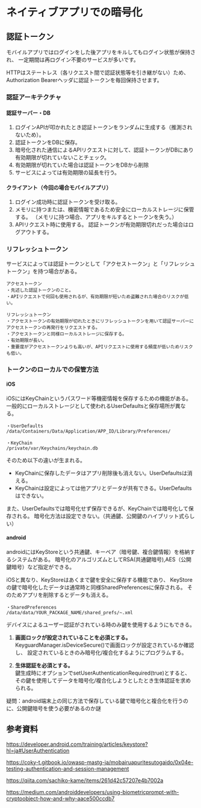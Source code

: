 # ネイティブアプリでの暗号化
## 認証トークン
モバイルアプリではログインをした後アプリをキルしてもログイン状態が保持され、
一定期間は再ログイン不要のサービスが多いです。

HTTPはステートレス（各リクエスト間で認証状態等を引き継がない）ため、
Authorization Bearerヘッダに認証トークンを毎回保持させます。

### 認証アーキテクチャ
#### 認証サーバー・DB
1. ログインAPIが叩かれたとき認証トークンをランダムに生成する（推測されないため）。
2. 認証トークンをDBに保存。
3. 暗号化された通信によるAPIリクエストに対して、認証トークンがDBにあり有効期限が切れていないことチェック。
4. 有効期限が切れていた場合は認証トークンをDBから削除
5. サービスによっては有効期限の延長を行う。

#### クライアント（今回の場合モバイルアプリ）
1. ログイン成功時に認証トークンを受け取る。
2. メモリに持つまたは、機密情報であるため安全にローカルストレージに保管する。
   （メモリに持つ場合、アプリをキルするとトークンを失う。）
4. APIリクエスト時に使用する。
認証トークンが有効期限切れだった場合はログアウトする。
### リフレッシュトークン
サービスによっては認証トークンとして「アクセストークン」と「リフレッシュトークン」を持つ場合がある。

```
アクセストークン
・先述した認証トークンのこと。
・APIリクエストで何回も使用されるが、有効期限が短いため盗難された場合のリスクが低い。

リフレッシュトークン
・アクセストークンの有効期限が切れたときにリフレッシュトークンを用いて認証サーバーにアクセストークンの再発行をリクエストする。
・アクセストークンと同様ローカルストレージに保存する。
・有効期限が長い。
・重要度がアクセストークンよりも高いが、APIリクエストに使用する頻度が低いためリスクも低い。
```

### トークンのローカルでの保管方法
#### iOS
iOSにはKeyChainというパスワード等機密情報を保存するための機能がある。
一般的にローカルストレージとして使われるUserDefaultsと保存場所が異なる。
```
・UserDefaults
/data/Containers/Data/Application/APP_ID/Library/Preferences/

・KeyChain
/private/var/Keychains/keychain.db
```
そのため以下の違いが生まれる。
- KeyChainに保存したデータはアプリ削除後も消えない。UserDefaultsは消える。
- KeyChainは設定によっては他アプリとデータが共有できる。UserDefaultsはできない。

また、UserDefaultsでは暗号化せず保存できるが、KeyChainでは暗号化して保存される。
暗号化方法は設定できない。（共通鍵、公開鍵のハイブリット式らしい）

#### android
androidにはKeyStoreという共通鍵、キーペア（暗号鍵、複合鍵情報）を格納するシステムがある。
暗号化のアルゴリズムとしてRSA(共通鍵暗号),AES（公開鍵暗号）など指定ができる。

iOSと異なり、KeyStoreはあくまで鍵を安全に保存する機能であり、
KeyStoreの鍵で暗号化したデータは通常時と同様SharedPreferencesに保存される。
そのためアプリを削除するとデータも消える。
```
・SharedPreferences
/data/data/YOUR_PACKAGE_NAME/shared_prefs/~.xml
```


デバイスによるユーザー認証がされている時のみ鍵を使用するようにもできる。

1. **画面ロックが設定されていることを必須とする。**<br>
KeyguardManager.isDeviceSecure()で画面ロックが設定されているか確認し、
設定されているときのみ暗号化/複合化するようにプログラムする。

2. **生体認証を必須とする。**<br>
鍵生成時にオプションでsetUserAuthenticationRequired(true)とすると、
その鍵を使用してデータを暗号化/複合化しようとしたとき生体認証を求められる。

疑問：android端末上の同じ方法で保存している鍵で暗号化と複合化を行うのに、公開鍵暗号を使う必要があるのか謎

## 参考資料
https://developer.android.com/training/articles/keystore?hl=ja#UserAuthentication

https://coky-t.gitbook.io/owasp-mastg-ja/mobairuapuritesutogaido/0x04e-testing-authentication-and-session-management

https://qiita.com/sachiko-kame/items/261d42c57207e4b7002a

https://medium.com/androiddevelopers/using-biometricprompt-with-cryptoobject-how-and-why-aace500ccdb7

